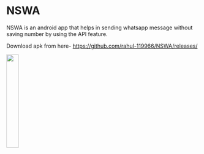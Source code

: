 # NSWA
NSWA is an android app that helps in sending whatsapp message without saving number by using the API feature.

Download apk from here-
https://github.com/rahul-119966/NSWA/releases/

<img src="https://github.com/rahul-119966/NSWA-No-Save-WhatsApp/blob/main/screenshot.jpg?raw=true" width=25%/>
